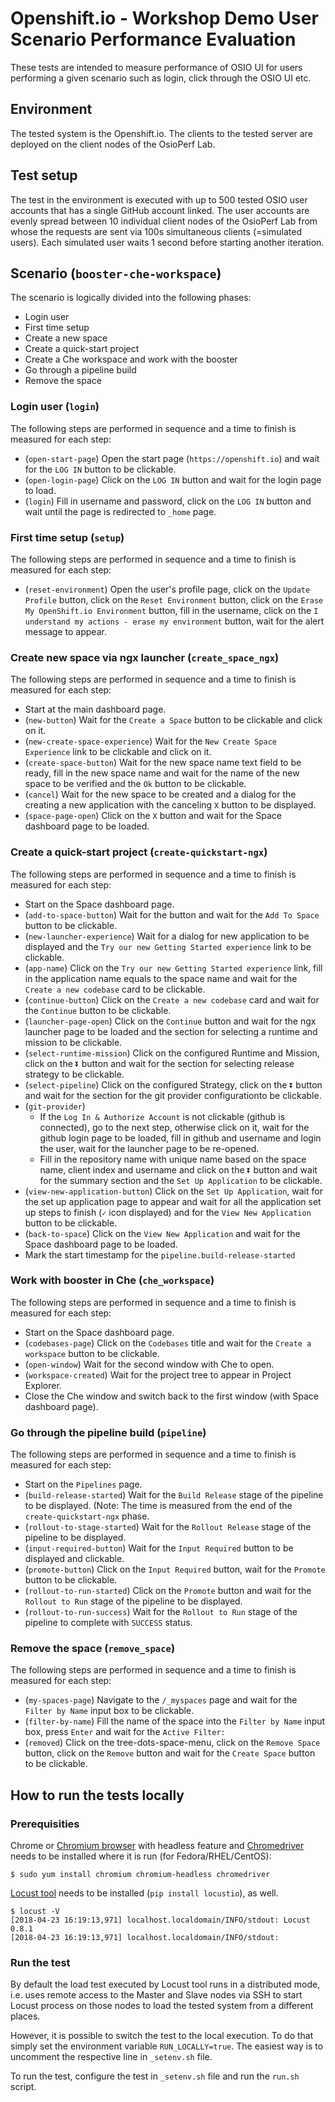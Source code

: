 # Openshift.io - Workshop Demo User Scenario Performance Evaluation
These tests are intended to measure performance of OSIO UI for users performing a given scenario such as login, click through the OSIO UI etc.

## Environment
The tested system is the Openshift.io.
The clients to the tested server are deployed on the client nodes 
of the OsioPerf Lab.

## Test setup
The test in the environment is executed with up to 500 tested OSIO user accounts that has a single GitHub account linked.
The user accounts are evenly spread between 10 individual client nodes of the OsioPerf Lab
from whose the requests are sent via 100s simultaneous clients (=simulated users). Each simulated user waits 1 second
before starting another iteration.

## Scenario (`booster-che-workspace`)
The scenario is logically divided into the following phases:
 * Login user
 * First time setup
 * Create a new space
 * Create a quick-start project
 * Create a Che workspace and work with the booster
 * Go through a pipeline build
 * Remove the space

### Login user (`login`)
The following steps are performed in sequence and a time to finish is measured for each step:
 * (`open-start-page`) Open the start page (`https://openshift.io`) and wait for the `LOG IN` button to be clickable.
 * (`open-login-page`) Click on the `LOG IN` button and wait for the login page to load.
 * (`login`) Fill in username and password, click on the `LOG IN` button and wait until the page is redirected to `_home` page.

### First time setup (`setup`)
The following steps are performed in sequence and a time to finish is measured for each step:
 * (`reset-environment`) Open the user's profile page, click on the `Update Profile` button, click on the `Reset Environment` button, click on the `Erase My OpenShift.io Environment` button, fill in the username, click on the `I understand my actions - erase my environment` button, wait for the alert message to appear.

### Create new space via ngx launcher (`create_space_ngx`)
The following steps are performed in sequence and a time to finish is measured for each step:
 * Start at the main dashboard page.
 * (`new-button`) Wait for the `Create a Space` button to be clickable and click on it.
 * (`new-create-space-experience`) Wait for the `New Create Space Experience` link to be clickable and click on it.
 * (`create-space-button`) Wait for the new space name text field to be ready, fill in the new space name and wait for the name of the new space to be verified and the `Ok` button to be clickable.
 * (`cancel`) Wait for the new space to be created and a dialog for the creating a new application with the canceling `X` button to be displayed.
 * (`space-page-open`) Click on the `X` button and wait for the Space dashboard page to be loaded.

### Create a quick-start project (`create-quickstart-ngx`)
The following steps are performed in sequence and a time to finish is measured for each step:
 * Start on the Space dashboard page.
 * (`add-to-space-button`) Wait for the button and wait for the `Add To Space` button to be clickable.
 * (`new-launcher-experience`) Wait for a dialog for new application to be displayed and the `Try our new Getting Started experience` link to be clickable.
 * (`app-name`) Click on the `Try our new Getting Started experience` link, fill in the application name equals to the space name and wait for the `Create a new codebase` card to be clickable.
 * (`continue-button`) Click on the `Create a new codebase` card and wait for the `Continue` button to be clickable.
 * (`launcher-page-open`) Click on the `Continue` button and wait for the ngx launcher page to be loaded and the section for selecting a runtime and mission to be clickable.
 * (`select-runtime-mission`) Click on the configured Runtime and Mission, click on the `⏬` button and wait for the section for selecting release strategy to be clickable.
 * (`select-pipeline`) Click on the configured Strategy, click on the `⏬` button and wait for the section for the git provider configurationto be clickable.
 * (`git-provider`)
   * If the `Log In & Authorize Account` is not clickable (github is connected), go to the next step, otherwise click on it, wait for the github login page to be loaded, fill in github and username and login the user, wait for the launcher page to be re-opened.
   * Fill in the repository name with unique name based on the space name, client index and username and click on the `⏬` button and wait for the summary section and the `Set Up Application` to be clickable.
 * (`view-new-application-button`) Click on the `Set Up Application`, wait for the set up application page to appear and wait for all the application set up steps to finish (`✓` icon displayed) and for the `View New Application` button to be clickable.
 * (`back-to-space`) Click on the `View New Application` and wait for the Space dashboard page to be loaded.
 * Mark the start timestamp for the `pipeline.build-release-started`

### Work with booster in Che (`che_workspace`)
The following steps are performed in sequence and a time to finish is measured for each step:
 * Start on the Space dashboard page.
 * (`codebases-page`) Click on the `Codebases` title and wait for the `Create a workspace` button to be clickable.
 * (`open-window`) Wait for the second window with Che to open. 
 * (`workspace-created`) Wait for the project tree to appear in Project Explorer.
 * Close the Che window and switch back to the first window (with Space dashboard page).

### Go through the pipeline build (`pipeline`)
The following steps are performed in sequence and a time to finish is measured for each step:
 * Start on the `Pipelines` page.
 * (`build-release-started`) Wait for the `Build Release` stage of the pipeline to be displayed. (Note: The time is measured from the end of the `create-quickstart-ngx` phase.
 * (`rollout-to-stage-started`) Wait for the `Rollout Release` stage of the pipeline to be displayed.
 * (`input-required-button`) Wait for the `Input Required` button to be displayed and clickable.
 * (`promote-button`) Click on the `Input Required` button, wait for the `Promote` button to be clickable.
 * (`rollout-to-run-started`) Click on the `Promote` button and wait for the `Rollout to Run` stage of the pipeline to be displayed.
 * (`rollout-to-run-success`) Wait for the `Rollout to Run` stage of the pipeline to complete with `SUCCESS` status.

### Remove the space (`remove_space`)
The following steps are performed in sequence and a time to finish is measured for each step:
 * (`my-spaces-page`) Navigate to the `/_myspaces` page and wait for the `Filter by Name` input box to be clickable.
 * (`filter-by-name`) Fill the name of the space into the `Filter by Name` input box, press `Enter` and wait for the `Active Filter:`
 * (`removed`) Click on the tree-dots-space-menu, click on the `Remove Space` button, click on the `Remove` button and wait for the `Create Space` button to be clickable.

## How to run the tests locally

### Prerequisities
Chrome or [Chromium browser](https://www.chromium.org/Home) with headless feature and [Chromedriver](https://sites.google.com/a/chromium.org/chromedriver/) needs to be installed where it is run (for Fedora/RHEL/CentOS):
```
$ sudo yum install chromium chromium-headless chromedriver
```

[Locust tool](https://docs.locust.io/en/stable/installation.html) needs to be installed (`pip install locustio`), as well.
```
$ locust -V    
[2018-04-23 16:19:13,971] localhost.localdomain/INFO/stdout: Locust 0.8.1
[2018-04-23 16:19:13,971] localhost.localdomain/INFO/stdout:
```

### Run the test
By default the load test executed by Locust tool runs in a distributed mode, i.e. uses remote access
to the Master and Slave nodes via SSH to start Locust process on those nodes to load the tested system
from a different places.

However, it is possible to switch the test to the local execution. To do that simply set the environment
variable `RUN_LOCALLY=true`. The easiest way is to uncomment the respective line in `_setenv.sh` file.

To run the test, configure the test in `_setenv.sh` file and run the `run.sh` script.
